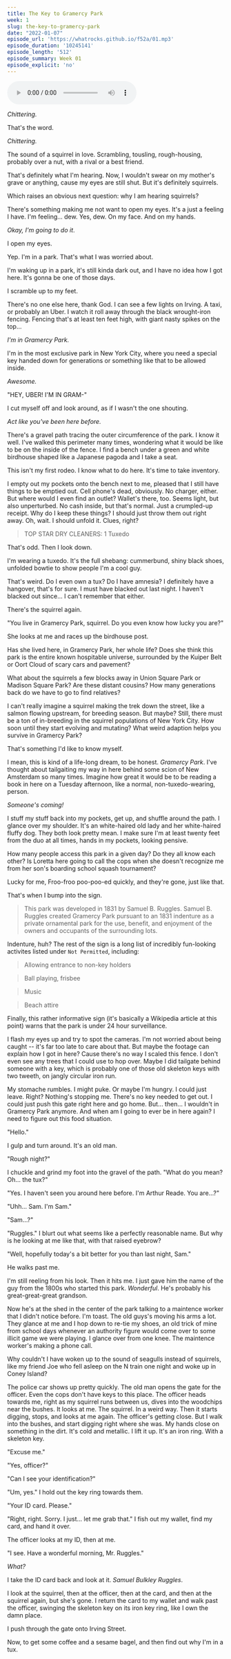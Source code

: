 ```yaml
---
title: The Key to Gramercy Park
week: 1
slug: the-key-to-gramercy-park
date: "2022-01-07"
episode_url: 'https://whatrocks.github.io/f52a/01.mp3'
episode_duration: '10245141'
episode_length: '512'
episode_summary: Week 01
episode_explicit: 'no'
---
```


<audio controls="controls">
  <source type="audio/mp3" src="https://whatrocks.github.io/f52a/01.mp3"></source>
</audio>

*Chittering.*

That's the word.

*Chittering.*

The sound of a squirrel in love. Scrambling, tousling, rough-housing, probably over a nut, with a rival or a best friend. 

That's definitely what I'm hearing. Now, I wouldn't swear on my mother's grave or anything, cause my eyes are still shut. But it's definitely squirrels.

Which raises an obvious next question: why I am hearing squirrels?

There's something making me not want to open my eyes. It's a just a feeling I have. I'm feeling... dew. Yes, dew. On my face. And on my hands.

*Okay, I'm going to do it*.

I open my eyes.

Yep. I'm in a park. That's what I was worried about.

I'm waking up in a park, it's still kinda dark out, and I have no idea how I got here. It's gonna be one of those days.

I scramble up to my feet.

There's no one else here, thank God. I can see a few lights on Irving. A taxi, or probably an Uber. I watch it roll away through the black wrought-iron fencing. Fencing that's at least ten feet high, with giant nasty spikes on the top...

*I'm in Gramercy Park.*

I'm in the most exclusive park in New York City, where you need a special key handed down for generations or something like that to be allowed inside.

*Awesome.*

"HEY, UBER! I'M IN GRAM-"

I cut myself off and look around, as if I wasn't the one shouting. 

*Act like you've been here before.*

There's a gravel path tracing the outer circumference of the park. I know it well. I've walked this perimeter many times, wondering what it would be like to be on the inside of the fence. I find a bench under a green and white birdhouse shaped like a Japanese pagoda and I take a seat.

This isn't my first rodeo. I know what to do here. It's time to take inventory. 

I empty out my pockets onto the bench next to me, pleased that I still have things to be emptied out. Cell phone's dead, obviously. No charger, either. But where would I even find an outlet? Wallet's there, too. Seems light, but also unperturbed. No cash inside, but that's normal. Just a crumpled-up receipt. Why do I keep these things? I should just throw them out right away. Oh, wait. I should unfold it. Clues, right?


> TOP STAR DRY CLEANERS: 1 Tuxedo


That's odd. Then I look down.

I'm wearing a tuxedo. It's the full shebang: cummerbund, shiny black shoes, unfolded bowtie to show people I'm a cool guy.

That's weird. Do I even own a tux? Do I have amnesia? I definitely have a hangover, that's for sure. I must have blacked out last night. I haven't blacked out since... I can't remember that either. 

There's the squirrel again.

"You live in Gramercy Park, squirrel. Do you even know how lucky you are?"

She looks at me and races up the birdhouse post.

Has she lived here, in Gramercy Park, her whole life? Does she think this park is the entire known hospitable universe, surrounded by the Kuiper Belt or Oort Cloud of scary cars and pavement?

What about the squirrels a few blocks away in Union Square Park or Madison Square Park? Are these distant cousins? How many generations back do we have to go to find relatives? 

I can't really imagine a squirrel making the trek down the street, like a salmon flowing upstream, for breeding season. But maybe? Still, there must be a ton of in-breeding in the squirrel populations of New York City. How soon until they start evolving and mutating? What weird adaption helps you survive in Gramercy Park? 

That's something I'd like to know myself.

I mean, this is kind of a life-long dream, to be honest. *Gramercy Park*. I've thought about tailgaiting my way in here behind some scion of New Amsterdam so many times. Imagine how great it would be to be reading a book in here on a Tuesday afternoon, like a normal, non-tuxedo-wearing, person.

*Someone's coming!*

I stuff my stuff back into my pockets, get up, and shuffle around the path. I glance over my shoulder. It's an white-haired old lady and her white-haired fluffy dog. They both look pretty mean. I make sure I'm at least twenty feet from the duo at all times, hands in my pockets, looking pensive.

How many people access this park in a given day? Do they all know each other? Is Loretta here going to call the cops when she doesn't recognize me from her son's boarding school squash tournament? 

Lucky for me, Froo-froo  poo-poo-ed quickly, and they're gone, just like that.

That's when I bump into the sign.

> This park was developed in 1831 by Samuel B. Ruggles. Samuel B. Ruggles created Gramercy Park pursuant to an 1831 indenture as a private ornamental park for the use, benefit, and enjoyment of the owners and occupants of the surrounding lots.

Indenture, huh? The rest of the sign is a long list of incredibly fun-looking activites listed under `Not Permitted`, including:

> Allowing entrance to non-key holders

> Ball playing, frisbee

> Music

> Beach attire

Finally, this rather informative sign (it's basically a Wikipedia article at this point) warns that the park is under 24 hour surveillance. 

I flash my eyes up and try to spot the cameras. I'm not worried about being caught -- it's far too late to care about that. But maybe the footage can explain how I got in here? Cause there's no way I scaled this fence. I don't even see any trees that I could use to hop over. Maybe I did tailgate behind someone with a key, which is probably one of those old skeleton keys with two tweeth, on jangly circular iron run.

My stomache rumbles. I might puke. Or maybe I'm hungry. I could just leave. Right? Nothing's stopping me. There's no key needed to get out. I could just push this gate right here and go home. But... then... I wouldn't in Gramercy Park anymore. And when am I going to ever be in here again? I need to figure out this food situation.

"Hello."

I gulp and turn around. It's an old man.

"Rough night?"

I chuckle and grind my foot into the gravel of the path. "What do you mean? Oh... the tux?"

"Yes. I haven't seen you around here before. I'm Arthur Reade. You are...?"

"Uhh... Sam. I'm Sam."

"Sam...?"

"Ruggles." I blurt out what seems like a perfectly reasonable name. But why is he looking at me like that, with that raised eyebrow?

"Well, hopefully today's a bit better for you than last night, Sam." 

He walks past me. 

I'm still reeling from his look. Then it hits me. I just gave him the name of the guy from the 1800s who started this park. *Wonderful*. He's probably his great-great-great grandson.

Now he's at the shed in the center of the park talking to a maintence worker that I didn't notice before. I'm toast. The old guys's moving his arms a lot. They glance at me and I hop down to re-tie my shoes, an old trick of mine from school days whenever an authority figure would come over to some illicit game we were playing. I glance over from one knee. The maintence worker's making a phone call.

Why couldn't I have woken up to the sound of seagulls instead of squirrels, like my friend Joe who fell asleep on the N train one night and woke up in Coney Island?

The police car shows up pretty quickly. The old man opens the gate for the officer. Even the cops don't have keys to this place. The officer heads towards me, right as my squirrel runs between us, dives into the woodchips near the bushes. It looks at me. The squirrel. In a weird way. Then it starts digging, stops, and looks at me again. The officer's getting close. But I walk into the bushes, and start digging right where she was. My hands close on something in the dirt. It's cold and metallic. I lift it up. It's an iron ring. With a skeleton key.

"Excuse me."

"Yes, officer?"

"Can I see your identification?"

"Um, yes." I hold out the key ring towards them.

"Your ID card. Please."

"Right, right. Sorry. I just... let me grab that." I fish out my wallet, find my card, and hand it over.

The officer looks at my ID, then at me.

"I see. Have a wonderful morning, Mr. Ruggles."

*What?*

I take the ID card back and look at it. *Samuel Bulkley Ruggles*.

I look at the squirrel, then at the officer, then at the card, and then at the squirrel again, but she's gone. I return the card to my wallet and walk past the officer, swinging the skeleton key on its iron key ring, like I own the damn place.

I push through the gate onto Irving Street.

Now, to get some coffee and a sesame bagel, and then find out why I'm in a tux.